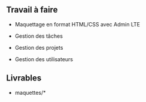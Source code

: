 ## Travail à faire

- Maquettage en format HTML/CSS avec Admin LTE

 - Gestion des tâches
 - Gestion des projets
 - Gestion des utilisateurs

## Livrables
- maquettes/*
